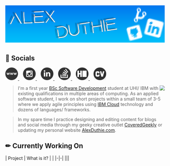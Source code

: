 # [![Alex Duthie | GitHub Banner](https://raw.githubusercontent.com/AlexDuthie/AlexDuthie/main/images/github-banner.png)](https://www.linkedin.com/in/alexduthielnkdn/)

<h2 align="left">
    🤳 Socials
</h2>

<p align="left">
    <a href="https://alexduthie.me">
        <img
             src="https://raw.githubusercontent.com/AlexDuthie/AlexDuthie/main/images/social_media_icons/40x40/website.png">
    </a>&nbsp;&nbsp;
    <a href="https://instagram.com/alexduffdev">
        <img
             src="https://raw.githubusercontent.com/AlexDuthie/AlexDuthie/main/images/social_media_icons/40x40/instagram.png">
    </a>&nbsp;&nbsp;
    <a href="https://www.linkedin.com/in/alexduthielnkdn/">
        <img src="https://raw.githubusercontent.com/AlexDuthie/AlexDuthie/main/images/social_media_icons/40x40/linkedin.png">
    </a>&nbsp;&nbsp;
    <a href="https://stackoverflow.com/users/14725277/alex-duthie">
        <img src="https://raw.githubusercontent.com/AlexDuthie/AlexDuthie/main/images/social_media_icons/40x40/stack-overflow.png">
    </a>&nbsp;&nbsp;
    <a href="https://www.hackerrank.com/alexduthie">
        <img
             src="https://raw.githubusercontent.com/AlexDuthie/AlexDuthie/main/images/social_media_icons/40x40/hackerrank.png">
    </a>&nbsp;&nbsp;
    <a href="https://github.com/AlexDuthie/AlexDuthie/blob/main/cv/Alex-Duthie-Curriculum-Vitae.md">
        <img
             src="https://raw.githubusercontent.com/AlexDuthie/AlexDuthie/main/images/social_media_icons/40x40/cv.png">
    </a>
</p>

<p>
    <img align="right" src="https://github-readme-stats.vercel.app/api/top-langs/?username=alexduthie&layout=compact&theme=light&hide_langs_below=1" />
</p>

> I'm a first year [BSc Software Development](https://www.uhi.ac.uk/en/courses/bsc-hons-applied-software-development/#tabanchor) student at UHI/ IBM with existing qualifications in multiple areas of computing. As an applied software student, I work on short projects within a small team of 3-5 where we apply agile principles using [IBM Cloud](https://www.ibm.com/uk-en/cloud) technology and dozens of languages/ frameworks.

> In my spare time I practice designing and editing content for blogs and social media through my geeky creative outlet [CoveredGeekly](https://coveredgeekly.com) or updating my personal website [AlexDuthie.com](https://alexduthie.com).

<h2 align="left">
    ✏ Currently Working On
</h2>

| Project | What is it? | |
|-|-|
|||